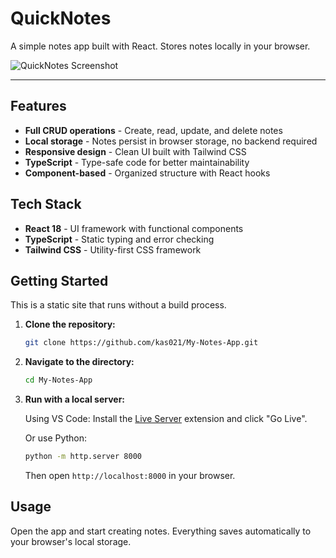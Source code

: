 # QuickNotes
A simple notes app built with React. Stores notes locally in your browser.

![QuickNotes Screenshot](https://raw.githubusercontent.com/kas021/My-Notes-App/main/screenshot.png)

---

## Features
- **Full CRUD operations** - Create, read, update, and delete notes
- **Local storage** - Notes persist in browser storage, no backend required
- **Responsive design** - Clean UI built with Tailwind CSS
- **TypeScript** - Type-safe code for better maintainability
- **Component-based** - Organized structure with React hooks

## Tech Stack
- **React 18** - UI framework with functional components
- **TypeScript** - Static typing and error checking
- **Tailwind CSS** - Utility-first CSS framework

## Getting Started
This is a static site that runs without a build process.

1. **Clone the repository:**
   ```bash
   git clone https://github.com/kas021/My-Notes-App.git
   ```

2. **Navigate to the directory:**
   ```bash
   cd My-Notes-App
   ```

3. **Run with a local server:**
   
   Using VS Code: Install the [Live Server](https://marketplace.visualstudio.com/items?itemName=ritwickdey.LiveServer) extension and click "Go Live".
   
   Or use Python:
   ```bash
   python -m http.server 8000
   ```
   
   Then open `http://localhost:8000` in your browser.

## Usage
Open the app and start creating notes. Everything saves automatically to your browser's local storage.
